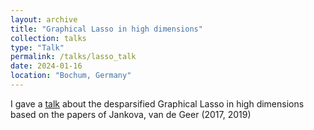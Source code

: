 ```yaml
---
layout: archive
title: "Graphical Lasso in high dimensions"
collection: talks
type: "Talk"
permalink: /talks/lasso_talk
date: 2024-01-16
location: "Bochum, Germany"
---
```


I gave a [talk](../files/lasso.pdf) about the desparsified Graphical Lasso in high dimensions based on the papers of Jankova, van de Geer (2017, 2019)
